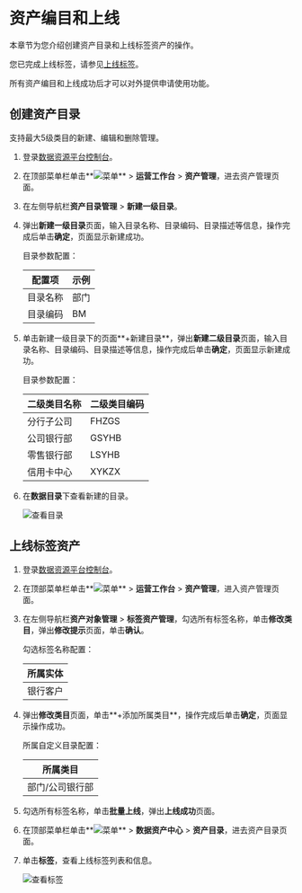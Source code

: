 # 资产编目和上线

本章节为您介绍创建资产目录和上线标签资产的操作。

您已完成上线标签，请参见[上线标签](/cn.zh-CN/最佳实践/资产运营与管理/语义建模.md)。

所有资产编目和上线成功后才可以对外提供申请使用功能。

## 创建资产目录

支持最大5级类目的新建、编辑和删除管理。

1.  登录[数据资源平台控制台](https://dataq.console.aliyun.com)。

2.  在顶部菜单栏单击**![菜单](https://static-aliyun-doc.oss-accelerate.aliyuncs.com/assets/img/zh-CN/6504337061/p188771.png)** \> **运营工作台** \> **资产管理**，进去资产管理页面。

3.  在左侧导航栏**资产目录管理** \> **新建一级目录**。

4.  弹出**新建一级目录**页面，输入目录名称、目录编码、目录描述等信息，操作完成后单击**确定**，页面显示新建成功。

    目录参数配置：

    |配置项|示例|
    |---|--|
    |目录名称|部门|
    |目录编码|BM|

5.  单击新建一级目录下的页面**+新建目录**，弹出**新建二级目录**页面，输入目录名称、目录编码、目录描述等信息，操作完成后单击**确定**，页面显示新建成功。

    目录参数配置：

    |二级类目名称|二级类目编码|
    |------|------|
    |分行子公司|FHZGS|
    |公司银行部|GSYHB|
    |零售银行部|LSYHB|
    |信用卡中心|XYKZX|

6.  在**数据目录**下查看新建的目录。

    ![查看目录](https://static-aliyun-doc.oss-accelerate.aliyuncs.com/assets/img/zh-CN/7788060161/p205118.png)


## 上线标签资产

1.  登录[数据资源平台控制台](https://dataq.console.aliyun.com)。

2.  在顶部菜单栏单击**![菜单](https://static-aliyun-doc.oss-accelerate.aliyuncs.com/assets/img/zh-CN/6504337061/p188771.png)** \> **运营工作台** \> **资产管理**，进入资产管理页面。

3.  在左侧导航栏**资产对象管理** \> **标签资产管理**，勾选所有标签名称，单击**修改类目**，弹出**修改提示**页面，单击**确认**。

    勾选标签名称配置：

    |所属实体|
    |----|
    |银行客户|

4.  弹出**修改类目**页面，单击**+添加所属类目**，操作完成后单击**确定**，页面显示操作成功。

    所属自定义目录配置：

    |所属类目|
    |----|
    |部门/公司银行部|

5.  勾选所有标签名称，单击**批量上线**，弹出**上线成功**页面。

6.  在顶部菜单栏单击**![菜单](https://static-aliyun-doc.oss-accelerate.aliyuncs.com/assets/img/zh-CN/6504337061/p188771.png)** \> **数据资产中心** \> **资产目录**，进去资产目录页面。

7.  单击**标签**，查看上线标签列表和信息。

    ![查看标签](https://static-aliyun-doc.oss-accelerate.aliyuncs.com/assets/img/zh-CN/2909060161/p211606.png)


